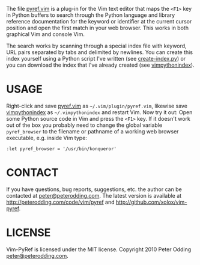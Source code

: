 The file [pyref.vim][formatted_pyref_vim] is a plug-in for the Vim text editor that maps the `<F1>`
key in Python buffers to search through the Python language and library
reference documentation for the keyword or identifier at the current cursor
position and open the first match in your web browser. This works in both
graphical Vim and console Vim.

The search works by scanning through a special index file with keyword, URL
pairs separated by tabs and delimited by newlines. You can create this index
yourself using a Python script I've written (see [create-index.py][formatted_create_index_py]) or you
can download the index that I've already created (see [vimpythonindex][formatted_vimpythonindex]).

[formatted_pyref_vim]: http://github.com/xolox/vim-pyref/blob/master/pyref.vim
[formatted_create_index_py]: http://github.com/xolox/vim-pyref/blob/master/create-index.py
[formatted_vimpythonindex]: http://github.com/xolox/vim-pyref/blob/master/vimpythonindex

 USAGE
=======

Right-click and save [pyref.vim][raw_pyref_vim] as `~/.vim/plugin/pyref.vim`, likewise save
[vimpythonindex][raw_vimpythonindex] as `~/.vimpythonindex` and restart Vim. Now try it out: Open
some Python source code in Vim and press the `<F1>` key. If it doesn't work out
of the box you probably need to change the global variable `pyref_browser` to the
filename or pathname of a working web browser executable, e.g. inside Vim type:

    :let pyref_browser = '/usr/bin/konqueror'

[raw_pyref_vim]: http://github.com/xolox/vim-pyref/raw/master/pyref.vim
[raw_vimpythonindex]: http://github.com/xolox/vim-pyref/raw/master/vimpythonindex

 CONTACT
=========

If you have questions, bug reports, suggestions, etc. the author can be
contacted at <peter@peterodding.com>. The latest version is available
at <http://peterodding.com/code/vim/pyref> and <http://github.com/xolox/vim-pyref>.

 LICENSE
=========

Vim-PyRef is licensed under the MIT license.
Copyright 2010 Peter Odding <peter@peterodding.com>.
